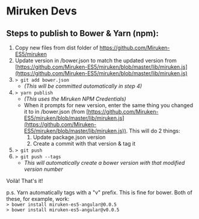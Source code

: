 # Miruken Devs 
## Steps to publish to Bower & Yarn (npm):
1. Copy new files from dist folder of https://github.com/Miruken-ES5/miruken
2. Update version in /bower.json to match the updated version from [https://github.com/Miruken-ES5/miruken/blob/master/lib/miruken.js](https://github.com/Miruken-ES5/miruken/blob/master/lib/miruken.js)
3. `> git add bower.json`  
	- *(This will be committed automatically in step 4)* 
4. `> yarn publish`  
	- *(This uses the Miruken NPM Credentials)* 
	- When it prompts for new version, enter the same thing you changed it to in /bower.json (from [https://github.com/Miruken-ES5/miruken/blob/master/lib/miruken.js](https://github.com/Miruken-ES5/miruken/blob/master/lib/miruken.js)). This will do 2 things: 
		1. Update package.json version  
		2. Create a commit with that version & tag it
5. `> git push`  
6. `> git push --tags`  
	- *This will automatically create a bower version with that modified version number*

Voilà! That's it!

 
p.s. Yarn automatically tags with a "v" prefix. This is fine for bower. Both of these, for example, work:   
`> bower install miruken-es5-angular@0.0.5`  
`> bower install miruken-es5-angular@v0.0.5`  
